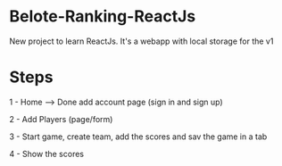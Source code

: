 # Belote-Ranking-ReactJs

New project to learn ReactJs. It's a webapp with local storage for the v1


# Steps

1 - Home --> Done
add account page (sign in and sign up)

2 - Add Players (page/form)

3 - Start game, create team, add the scores and sav the game in a tab

4 - Show the scores

